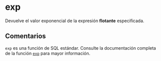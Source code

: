 ﻿---
SidebarGroup: "Funciones matemáticas"
Autogenerated: true
---

# exp

Devuelve el valor exponencial de la expresión **flotante** especificada.

## Comentarios 

`exp` es una función de SQL estándar. Consulte la documentación completa de la función [`exp`](https://learn.microsoft.com/es-es/sql/t-sql/functions/exp-transact-sql) para mayor información.
